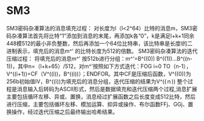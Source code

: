 # SM3
SM3密码杂凑算法的消息填充过程：
对长度为l（l<2^64）比特的消息m，SM3密码杂凑算法首先将比特“1”添加到消息的末尾，再添加k各“0”，k是满足l+k+1同余448模512的最小非负整数，然后再添加一个64位比特串，该比特串是长度l的二进制表示，填充后的消息m^' 的比特长度为512的倍数。
SM3密码杂凑算法的迭代压缩过程：
将填充后的消息m^' 按512b进行分组：m^'=B^((0)) B^((1))…B^((n-1))，其中n=（l+k+65）/512，对m^'按照如下方式迭代：FOG i=0 TO（n-1），V^((i+1))=CF（V^((i))，B^((i))）；ENDFOR。其中CF是压缩后函数，V^((0))为256b初始值IV，B^((i))为填充后的消息分组，迭代压缩的结果为V^((ｎ))
整个过程是消息输入后转码为ASCII形式，然后是数据填充和迭代压缩两个过程,消息扩展主要包括循环左移、异或、置换，消息经过扩展函数之后长度变成512比特，然后进行压缩，主要包括循环左移、模加运算、抑异或操作、布尔函数FFj、GGj、置换操作，经过迭代压缩之后最终输出哈希结果。
